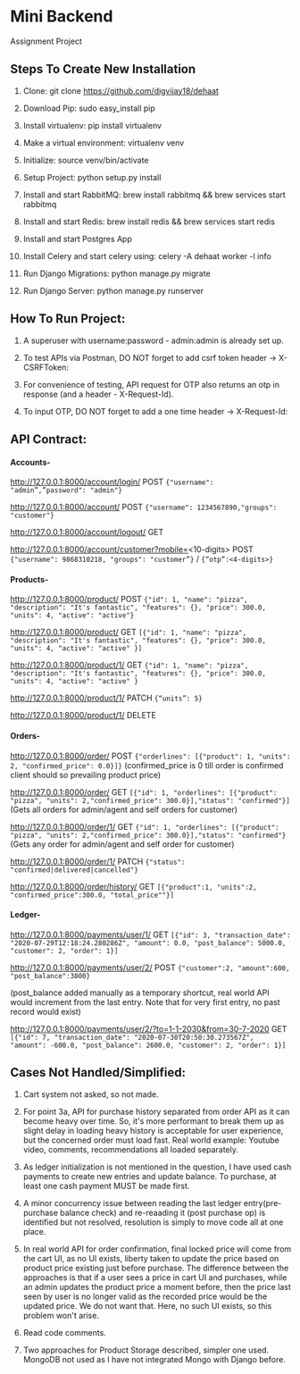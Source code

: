 # Mini Backend #
Assignment Project

## Steps To Create New Installation

1. Clone: git clone https://github.com/digvijay18/dehaat

2. Download Pip: sudo easy_install pip

3. Install virtualenv: pip install virtualenv

4. Make a virtual environment: virtualenv venv

5. Initialize: source venv/bin/activate

6. Setup Project: python setup.py install

7. Install and start RabbitMQ: brew install rabbitmq && brew services start rabbitmq

8. Install and start Redis: brew install redis && brew services start redis

9. Install and start Postgres App

10. Install Celery and start celery using:  celery -A dehaat worker -l info

10. Run Django Migrations: python manage.py migrate

11. Run Django Server: python manage.py runserver


## How To Run Project:

1. A superuser with username:password - admin:admin is already set up.

2. To test APIs via Postman, DO NOT forget to add csrf token header -> X-CSRFToken: <token>

3. For convenience of testing, API request for OTP also returns an otp in response (and a header - X-Request-Id).

4. To input OTP, DO NOT forget to add a one time header -> X-Request-Id: <uuid token>

## API Contract:

#### Accounts-

http://127.0.0.1:8000/account/login/ POST `{"username": "admin”,”password": "admin"}`

http://127.0.0.1:8000/account/ POST `{"username": 1234567890,"groups": "customer"}`

http://127.0.0.1:8000/account/logout/ GET

http://127.0.0.1:8000/account/customer?mobile=<10-digits>       POST     `{"username": 9868310218, "groups": "customer”}` / `{“otp”:<4-digits>}`


#### Products-

http://127.0.0.1:8000/product/       POST      `{"id": 1, "name": "pizza", "description": "It's fantastic", "features": {}, "price": 300.0, "units": 4, "active": "active"}`

http://127.0.0.1:8000/product/       GET       `[{"id": 1, "name": "pizza", "description": "It's fantastic", "features": {}, "price": 300.0, "units": 4, "active": "active" }]`

http://127.0.0.1:8000/product/1/     GET       `{"id": 1, "name": "pizza", "description": "It's fantastic", "features": {}, "price": 300.0, "units": 4, "active": "active" }`

http://127.0.0.1:8000/product/1/     PATCH     `{“units”: 5}`

http://127.0.0.1:8000/product/1/     DELETE

#### Orders-

http://127.0.0.1:8000/order/         POST       `{"orderlines": [{"product": 1, "units": 2, "confirmed_price": 0.0}]}`
(confirmed_price is 0 till order is confirmed
client should so prevailing product price)

http://127.0.0.1:8000/order/         GET        `[{"id": 1, "orderlines": [{"product": "pizza", "units": 2,"confirmed_price": 300.0}],"status": "confirmed"}]`
(Gets all orders for admin/agent
and self orders for customer)

http://127.0.0.1:8000/order/1/       GET        `{"id": 1, "orderlines": [{"product": "pizza", "units": 2,"confirmed_price": 300.0}],"status": "confirmed"}`
(Gets any order for admin/agent
and self order for customer)

http://127.0.0.1:8000/order/1/ 	     PATCH      `{"status": "confirmed|delivered|cancelled"}`

http://127.0.0.1:8000/order/history/ GET `[{"product":1, "units":2, "confirmed_price":300.0, "total_price""}]`

#### Ledger-

http://127.0.0.1:8000/payments/user/1/ GET `[{"id": 3, "transaction_date": "2020-07-29T12:18:24.280286Z", "amount": 0.0, "post_balance": 5000.0, "customer": 2, "order": 1}]`

http://127.0.0.1:8000/payments/user/2/ POST `{"customer":2, "amount":600, "post_balance":3800}`

(post_balance added manually as a temporary shortcut,
real world API would increment from the last entry.
Note that for very first entry, no past record would exist)

http://127.0.0.1:8000/payments/user/2/?to=1-1-2030&from=30-7-2020 GET `[{"id": 7, "transaction_date": "2020-07-30T20:50:30.273567Z", "amount": -600.0, "post_balance": 2600.0, "customer": 2, "order": 1}]`

## Cases Not Handled/Simplified:

1. Cart system not asked, so not made.

2. For point 3a, API for purchase history separated from order API as it can become heavy over time. 
   So, it's more performant to break them up as slight delay in loading heavy history 
   is acceptable for user experience, but the concerned order must load fast.
   Real world example: Youtube video, comments, recommendations all loaded separately.

3. As ledger initialization is not mentioned in the question, I have used cash payments
   to create new entries and update balance. To purchase, at least one cash payment MUST
   be made first.

4. A minor concurrency issue between reading the last ledger entry(pre-purchase balance check) and re-reaading it (post purchase op) is identified but not resolved, resolution is simply to move code all at one place.

5. In real world API for order confirmation, final locked price will come from the cart UI, as no UI exists, liberty taken to update the price based on product price existing just before purchase. The difference between the approaches is that if a user sees a price in cart UI and purchases, while an admin updates the product price a moment before, then the price last seen by user is no longer valid as the recorded price would be the updated price. We do not want that. Here, no such UI exists, so this problem won't arise.

6. Read code comments.

7. Two approaches for Product Storage described, simpler one used. MongoDB not used as I have not integrated Mongo with Django before.
